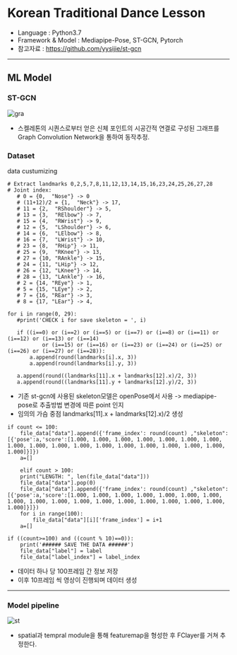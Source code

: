 # Korean Traditional Dance Lesson
+ Language : Python3.7
+ Framework & Model : Mediapipe-Pose, ST-GCN, Pytorch
+ 참고자료 : https://github.com/yysijie/st-gcn
---
## ML Model
### ST-GCN

![gra](https://github.com/125bn3cowpFDC/tdi/assets/170291905/4f6cfe8f-c21e-4f5d-a9bd-990594d23a20)



- 스켈레톤의 시퀀스로부터 얻은 신체 포인트의 시공간적 연결로 구성된 그래프를 Graph Convolution Network을 통하여 동작추정.


 ### Dataset
data custumizing
 ```
# Extract landmarks 0,2,5,7,8,11,12,13,14,15,16,23,24,25,26,27,28
# Joint index:
    # 0 = {0,  "Nose"} -> 0
    # (11+12)/2 = {1,  "Neck"} -> 17,
    # 11 = {2,  "RShoulder"} -> 5,
    # 13 = {3,  "RElbow"} -> 7,
    # 15 = {4,  "RWrist"} -> 9,
    # 12 = {5,  "LShoulder"} -> 6,
    # 14 = {6,  "LElbow"} -> 8,
    # 16 = {7,  "LWrist"} -> 10,
    # 23 = {8,  "RHip"} -> 11,
    # 25 = {9,  "RKnee"} -> 13,
    # 27 = {10, "RAnkle"} -> 15,
    # 24 = {11, "LHip"} -> 12,
    # 26 = {12, "LKnee"} -> 14,
    # 28 = {13, "LAnkle"} -> 16,
    # 2 = {14, "REye"} -> 1,
    # 5 = {15, "LEye"} -> 2,
    # 7 = {16, "REar"} -> 3,
    # 8 = {17, "LEar"} -> 4,

for i in range(0, 29):
    #print('CHECK i for save skeleton = ', i)

    if ((i==0) or (i==2) or (i==5) or (i==7) or (i==8) or (i==11) or (i==12) or (i==13) or (i==14) 
            or (i==15) or (i==16) or (i==23) or (i==24) or (i==25) or (i==26) or (i==27) or (i==28)):
        a.append(round(landmarks[i].x, 3))
        a.append(round(landmarks[i].y, 3))

    a.append(round((landmarks[11].x + landmarks[12].x)/2, 3))
    a.append(round((landmarks[11].y + landmarks[12].y)/2, 3))

 ```
+ 기존 st-gcn에 사용된 skeleton모델은 openPose에서 사용 -> mediapipe-pose로 추출방법 변경에 따른 point 인지
+ 임의의 가슴 중점 landmarks[11].x + landmarks[12].x)/2 생성
```
if count <= 100:
    file_data["data"].append({'frame_index': round(count) ,"skeleton":[{'pose':a,'score':[1.000, 1.000, 1.000, 1.000, 1.000, 1.000, 1.000, 1.000, 1.000, 1.000, 1.000, 1.000, 1.000, 1.000, 1.000, 1.000, 1.000, 1.000]}]})
    a=[]

    elif count > 100:
    print("LENGTH: ", len(file_data["data"]))
    file_data["data"].pop(0)
    file_data["data"].append({'frame_index': round(count) ,"skeleton":[{'pose':a,'score':[1.000, 1.000, 1.000, 1.000, 1.000, 1.000, 1.000, 1.000, 1.000, 1.000, 1.000, 1.000, 1.000, 1.000, 1.000, 1.000, 1.000, 1.000]}]})
    for i in range(100):
        file_data["data"][i]['frame_index'] = i+1
    a=[]
```
```
if ((count>=100) and ((count % 10)==0)):
    print('###### SAVE THE DATA ######')
    file_data["label"] = label
    file_data["label_index"] = label_index

```
+ 데이터 하나 당 100프레임 간 정보 저장
+ 이후 10프레임 씩 영상이 진행되며 데이터 생성
---
### Model pipeline
![st](https://github.com/125bn3cowpFDC/tdi/assets/170291905/995c1336-68e3-4827-b9c1-06879d5cdc63)

- spatial과 tempral module을 통해 featuremap을 형성한 후 FClayer를 거쳐 추정한다.
